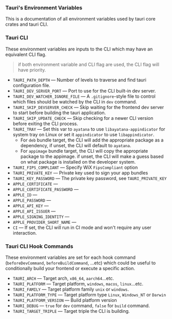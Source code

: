 <!-- TODO: v2 rename all vars with consistency and grouping -->

### Tauri's Environment Variables

This is a documentation of all environment variables used by tauri core crates and tauri CLI.

### Tauri CLI

These environment variables are inputs to the CLI which may have an equivalent CLI flag.

> if both environment variable and CLI flag are used, the CLI flag will have priority.

- `TAURI_PATH_DEPTH` — Number of levels to traverse and find tauri configuration file.
- `TAURI_DEV_SERVER_PORT` — Port to use for the CLI built-in dev server.
- `TAURI_DEV_WATCHER_IGNORE_FILE` — A `.gitignore`-style file to control which files should be watched by the CLI in `dev` command.
- `TAURI_SKIP_DEVSERVER_CHECK` — Skip waiting for the frontend dev server to start before building the tauri application.
- `TAURI_SKIP_UPDATE_CHECK` — Skip checking for a newer CLI version before exiting the CLI process.
- `TAURI_TRAY` — Set this var to `ayatana` to use `libayatana-appindicator` for system tray on Linux or set it `appindicator` to use `libappindicator`.
  - For `deb` bundle target, the CLI will add the appropriate package as a dependency, if unset, the CLI will default to `ayatana`.
  - For `appimage` bundle target, the CLI will copy the appropriate package to the appimage. if unset, the CLI will make a guess based on what package is installed on the developer system.
- `TAURI_FIPS_COMPLIANT` — Specify WiX `FipsCompliant` option
- `TAURI_PRIVATE_KEY` — Private key used to sign your app bundles
- `TAURI_KEY_PASSWORD` — The private key password, see `TAURI_PRIVATE_KEY`
- `APPLE_CERTIFICATE` —
- `APPLE_CERTIFICATE_PASSWORD` —
- `APPLE_ID` —
- `APPLE_PASSWORD` —
- `APPLE_API_KEY` —
- `APPLE_API_ISSUER` —
- `APPLE_SIGNING_IDENTITY` —
- `APPLE_PROVIDER_SHORT_NAME` —
- `CI` — If set, the CLI will run in CI mode and won't require any user interaction.

### Tauri CLI Hook Commands

These environment variables are set for each hook command (`beforeDevCommand`, `beforeBuildCommand`, ...etc) which could be useful to conditionally build your frontend or execute a specific action.

- `TAURI_ARCH` — Target arch, `x86_64`, `aarch64`...etc.
- `TAURI_PLATFORM` — Target platform, `windows`, `macos`, `linux`...etc.
- `TAURI_FAMILY` — Target platform family `unix` or `windows`.
- `TAURI_PLATFORM_TYPE` — Target platform type `Linux`, `Windows_NT` or `Darwin`
- `TAURI_PLATFORM_VERSION` — Build platform version
- `TAURI_DEBUG` — `true` for `dev` command, `false` for `build` command.
- `TAURI_TARGET_TRIPLE` — Target triple the CLI is building.
